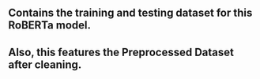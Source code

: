 ## Contains the training and testing dataset for this RoBERTa model. 
## Also, this features the Preprocessed Dataset after cleaning.
